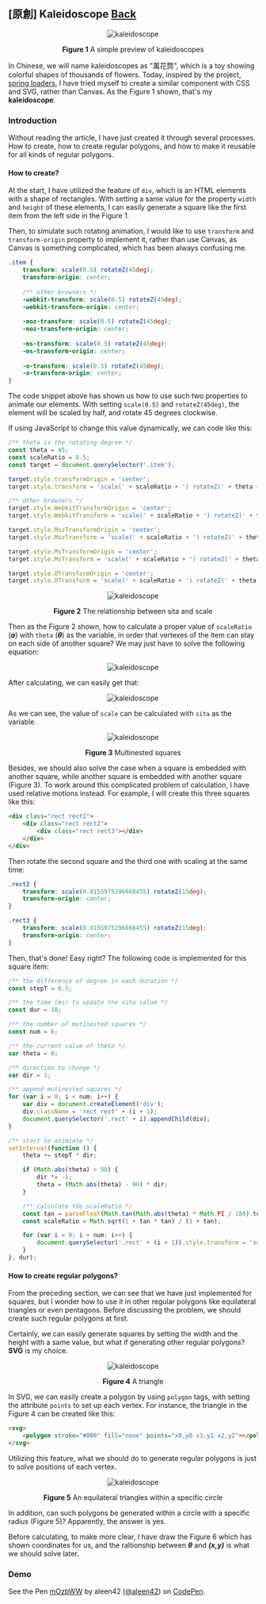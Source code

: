 ## [原創] Kaleidoscope [Back](./../post.md)

<p align="center"><img src="./preview.png" alt="kaleidoscope" /></p>
<p align="center"><strong>Figure 1</strong> A simple preview of kaleidoscopes</p>

In Chinese, we will name kaleidoscopes as "萬花筒", which is a toy showing colorful shapes of thousands of flowers. Today, inspired by the project, [spring loaders](https://github.com/claudiocalautti/spring-loaders), I have tried myself to create a similar component with CSS and SVG, rather than Canvas. As the Figure 1 shown, that's my **kaleidoscope**.

### Introduction

Without reading the article, I have just created it through several processes. How to create, how to create regular polygons, and how to make it reusable for all kinds of regular polygons.

#### How to create?

At the start, I have utilized the feature of `div`, which is an HTML elements with a shape of rectangles. With setting a same value for the property `width` and `height` of these elements, I can easily generate a square like the first item from the left side in the Figure 1.

Then, to simulate such rotating animation, I would like to use `transform` and `transform-origin` property to implement it, rather than use Canvas, as Canvas is something complicated, which has been always confusing me.

```css
.item {
    transform: scale(0.5) rotateZ(45deg);
    transform-origin: center;
    
    /** other browsers */
    -webkit-transform: scale(0.5) rotateZ(45deg);
    -webkit-transform-origin: center;
    
    -moz-transform: scale(0.5) rotateZ(45deg);
    -moz-transform-origin: center;
    
    -ms-transform: scale(0.5) rotateZ(45deg);
    -ms-transform-origin: center;
    
    -o-transform: scale(0.5) rotateZ(45deg);
    -o-transform-origin: center;
}
```

The code snippet above has shown us how to use such two properties to animate our elements. With setting `scale(0.5)` and `rotateZ(45deg)`, the element will be scaled by half, and rotate 45 degrees clockwise.

If using JavaScript to change this value dynamically, we can code like this:

```js
/** theta is the rotating degree */
const theta = 45; 
const scaleRatio = 0.5;
const target = document.querySelector('.item');

target.style.transformOrigin = 'center';
target.style.transform = 'scale(' + scaleRatio + ') rotateZ(' + theta + 'deg)';

/** other browsers */
target.style.WebkitTransformOrigin = 'center';
target.style.WebkitTransform = 'scale(' + scaleRatio + ') rotateZ(' + theta + 'deg)';

target.style.MozTransformOrigin = 'center';
target.style.MozTransform = 'scale(' + scaleRatio + ') rotateZ(' + theta + 'deg)';

target.style.MsTransformOrigin = 'center';
target.style.MsTransform = 'scale(' + scaleRatio + ') rotateZ(' + theta + 'deg)';

target.style.OTransformOrigin = 'center';
target.style.OTransform = 'scale(' + scaleRatio + ') rotateZ(' + theta + 'deg)';
```

<p align="center"><img src="./figure2.png" alt="kaleidoscope" /></p>
<p align="center"><strong>Figure 2</strong> The relationship between sita and scale</p>

Then as the Figure 2 shown, how to calculate a proper value of `scaleRatio` (***a***) with `theta` (***θ***) as the variable, in order that vertexes of the item can stay on each side of another square? We may just have to solve the following equation:

<p align="center"><img src="./mathtran1.png" alt="kaleidoscope" /></p>

After calculating, we can easily get that:

<p align="center"><img src="./mathtran2.png" alt="kaleidoscope" /></p>

As we can see, the value of `scale` can be calculated with `sita` as the variable.

<p align="center"><img src="./figure3.png" alt="kaleidoscope" /></p>
<p align="center"><strong>Figure 3</strong> Multinested squares</p>

Besides, we should also solve the case when a square is embedded with another square, while another square is embedded with another square (Figure 3). To work around this complicated problem of calculation, I have used relative motions instead. For example, I will create this three squares like this:

```html
<div class="rect rect1">
    <div class="rect rect2">
        <div class="rect rect3"></div>
    </div>
</div>
```

Then rotate the second square and the third one with scaling at the same time:

```css
.rect2 {
    transform: scale(0.8155975296668455) rotateZ(15deg);
    transform-origin: center;
}

.rect3 {
    transform: scale(0.8155975296668455) rotateZ(15deg);
    transform-origin: center;
}
```

Then, that's done! Easy right? The following code is implemented for this square item:

```js
/** the difference of degree in each duration */
const stepT = 0.5;

/** the time (ms) to update the sita value */
const dur = 10;

/** the number of mutinested squares */
const num = 6;

/** the current value of theta */
var theta = 0;

/** direction to change */
var dir = 1;

/** append mutinested squares */
for (var i = 0; i < num; i++) {
	var div = document.createElement('div');
	div.className = 'rect rect' + (i + 1);
	document.querySelector('.rect' + i).appendChild(div);
}

/** start to animiate */
setInterval(function () {
	theta += stepT * dir;

	if (Math.abs(theta) > 90) {
		dir *= -1;
		theta = (Math.abs(theta) - 90) * dir;
	}

    /** calculate the scaleRatio */
	const tan = parseFloat(Math.tan(Math.abs(theta) * Math.PI / 180).toFixed(2));
	const scaleRatio = Math.sqrt(1 + tan * tan) / (1 + tan);

	for (var i = 0; i < num; i++) {
		document.querySelector('.rect' + (i + 1)).style.transform = 'scale(' + scaleRatio + ') rotate(' + theta + 'deg)';
	}
}, dur);
```

#### How to create regular polygons?

From the preceding section, we can see that we have just implemented for squares, but I wonder how to use it in other regular polygons like equilateral triangles or even pentagons. Before discussing the problem, we should create such regular polygons at first.

Certainly, we can easily generate squares by setting the width and the height with a same value, but what if generating other regular polygons? **SVG** is my choice.

<p align="center"><img src="./figure4.png" alt="kaleidoscope" /></p>
<p align="center"><strong>Figure 4</strong> A triangle</p>

In SVG, we can easily create a polygon by using `polygon` tags, with setting the attribute `points` to set up each vertex. For instance, the triangle in the Figure 4 can be created like this:

```html
<svg>
    <polygon stroke="#000" fill="none" points="x0,y0 x1,y1 x2,y2"></polygon>
</svg>
```

Utilizing this feature, what we should do to generate regular polygons is just to solve positions of each vertex.

<p align="center"><img src="./figure5.png" alt="kaleidoscope" /></p>
<p align="center"><strong>Figure 5</strong> An equilateral triangles within a specific circle</p>

In addition, can such polygons be generated within a circle with a specific radius (Figure 5)? Apparently, the answer is yes.

Before calculating, to make more clear, I have draw the Figure 6 which has shown coordinates for us, and the raltionship between ***θ*** and ***(x,y)*** is what we should solve later.

### Demo

<p>
<p data-height="568" data-theme-id="21735" data-slug-hash="mOzbWW" data-default-tab="result" data-user="aleen42" data-embed-version="2" data-pen-title="mOzbWW" class="codepen">See the Pen <a href="http://codepen.io/aleen42/pen/mOzbWW/">mOzbWW</a> by aleen42 (<a href="http://codepen.io/aleen42">@aleen42</a>) on <a href="http://codepen.io">CodePen</a>.</p>
<script async src="https://production-assets.codepen.io/assets/embed/ei.js"></script>
</p>


